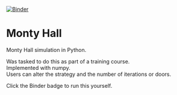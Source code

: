 [![Binder](https://mybinder.org/badge_logo.svg)](https://mybinder.org/v2/gh/DanielTemesgen/monty-hall/master?filepath=%2Fmonty-hall-simulator.ipynb)
# Monty Hall
Monty Hall simulation in Python.

Was tasked to do this as part of a training course. <br>
Implemented with numpy. <br>
Users can alter the strategy and the number of iterations or doors.

Click the Binder badge to run this yourself.
